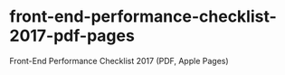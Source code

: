 # front-end-performance-checklist-2017-pdf-pages
Front-End Performance Checklist 2017 (PDF, Apple Pages)
